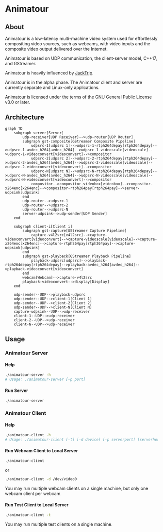 # Animatour

## About

Animatour is a low-latency multi-machine video system used for effortlessly compositing video sources, such as webcams, with video inputs and the composite video output delivered over the Internet.

Animatour is based on UDP communication, the client-server model, C++17, and GStreamer.

Animatour is heavily influenced by [JackTrip](https://github.com/jacktrip/jacktrip).

Animatour is in the alpha phase. The Animatour client and server are currently separate and Linux-only applications.

Animatour is licensed under the terms of the GNU General Public License v3.0 or later.

## Architecture

```mermaid
graph TD
    subgraph server[Server]
        udp-receiver[UDP Receiver]-->udp-router[UDP Router]
        subgraph gst-composite[GStreamer Composite Pipeline]
            udpsrc-1[udpsrc 1]-->udpsrc-1-rtph264depay[rtph264depay]-->udpsrc-1-avdec_h264[avdec_h264]-->udpsrc-1-videoscale[videoscale]-->udpsrc-1-videoconvert[videoconvert]-->compositor
            udpsrc-2[udpsrc 2]-->udpsrc-2-rtph264depay[rtph264depay]-->udpsrc-2-avdec_h264[avdec_h264]-->udpsrc-2-videoscale[videoscale]-->udpsrc-2-videoconvert[videoconvert]-->compositor
            udpsrc-N[udpsrc N]-->udpsrc-N-rtph264depay[rtph264depay]-->udpsrc-N-avdec_h264[avdec_h264]-->udpsrc-N-videoscale[videoscale]-->udpsrc-N-videoconvert[videoconvert]-->compositor
            compositor-->compositor-videobox[videobox]-->compositor-x264enc[x264enc]-->compositor-rtph264pay[rtph264pay]-->server-udpsink[udpsink]
        end
        udp-router-->udpsrc-1
        udp-router-->udpsrc-2
        udp-router-->udpsrc-N
        server-udpsink-->udp-sender[UDP Sender]
    end

    subgraph client-i[Client i]
        subgraph gst-capture[GStreamer Capture Pipeline]
            capture-v4l2src[v4l2src]-->capture-videoconvert[videoconvert]-->capture-videoscale[videoscale]-->capture-x264enc[x264enc]-->capture-rtph264pay[rtph264pay]-->capture-udpsink[udpsink]
        end
        subgraph gst-playback[GStreamer Playback Pipeline]
            playback-udpsrc[udpsrc]-->playback-rtph264depay[rtph264depay]-->playback-avdec_h264[avdec_h264]-->playback-videoconvert[videoconvert]
        end
        webcam[Webcam]-->capture-v4l2src
        playback-videoconvert-->display[Display]
    end

    udp-sender--UDP-->playback-udpsrc
    udp-sender--UDP-->client-1[Client 1]
    udp-sender--UDP-->client-2[Client 2]
    udp-sender--UDP-->client-N[Client N]
    capture-udpsink--UDP-->udp-receiver
    client-1--UDP-->udp-receiver
    client-2--UDP-->udp-receiver
    client-N--UDP-->udp-receiver
```

## Usage

### Animatour Server

#### Help

```bash
./animatour-server -h
# Usage: ./animatour-server [-p port]
```

#### Run Server

```bash
./animatour-server
```

### Animatour Client

#### Help

```bash
./animatour-client -h
# Usage: ./animatour-client [-t] [-d device] [-p serverport] [serverhost]
```

#### Run Webcam Client to Local Server

```bash
./animatour-client
```

or

```bash
./animatour-client -d /dev/video0
```

You may run multiple webcam clients on a single machine, but only one webcam client per webcam.

#### Run Test Client to Local Server

```bash
./animatour-client -t
```

You may run multiple test clients on a single machine.
